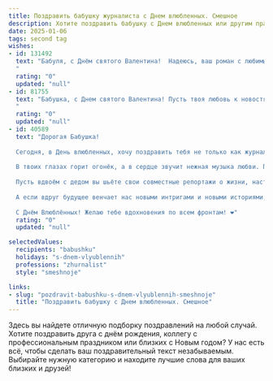 ```yaml
---
title: Поздравить бабушку журналиста с Днем влюбленных. Смешное
description: Хотите поздравить бабушку с Днем влюбленных или другим праздником? Наш ИИ создаст незабываемое поздравление, а вы обязательно выделитесь среди других.  
date: 2025-01-06
tags: second tag
wishes:
- id: 131492
  text: "Бабуля, с Днём святого Валентина!  Надеюсь, ваш роман с любимым сериалом или вязальной спицей расцвел пышным цветом!  Пусть ваши новости будут только радостными, а любовь —  ярче, чем заголовок в сенсационной статье!  Целую крепко!
  "
  rating: "0"
  updated: "null"
- id: 81755
  text: "Бабушка, с Днем святого Валентина! Пусть твоя любовь к новостям будет такой же пылкой, как к внукам, а интерес к событиям - не угасает, как интерес к модному блогу! 🥳
  "
  rating: "0"
  updated: "null"
- id: 40589
  text: "Дорогая Бабушка!
  
  Сегодня, в День влюбленных, хочу поздравить тебя не только как журналиста, который ловко мастерит истории, но и как самую романтичную бабушку на свете!
  
  В твоих глазах горит огонёк, а в сердце звучит нежная музыка любви. Пусть каждый твой день будет заполнен яркими заголовками счастья, а каждый момент — искренними интервью с удачей!
  
  Пусть вдвоём с дедом вы шьёте свои совместные репортажи о жизни, настраивая романтические ритмы а-ля \"как мы стали чемпионами по любви\".
  
  А если вдруг будущее венчает нас новыми интригами и новыми историями, не забывай: ты всегда в главных ролях!
  
  С Днём Влюблённых! Желаю тебе вдохновения по всем фронтам! ❤️"
  rating: "0"
  updated: "null"

selectedValues:
  recipients: "babushku"
  holidays: "s-dnem-vlyublennih"
  professions: "zhurnalist"
  style: "smeshnoje"

links:
- slug: "pozdravit-babushku-s-dnem-vlyublennih-smeshnoje"
  title: "Поздравить бабушку с Днем влюбленных. Смешное"
---
```


Здесь вы найдете отличную подборку поздравлений на любой случай.
Хотите поздравить друга с днём рождения, коллегу с профессиональным праздником или близких с Новым годом? У нас есть всё, чтобы сделать ваш поздравительный текст незабываемым. Выбирайте нужную категорию и находите лучшие слова для ваших близких и друзей!
